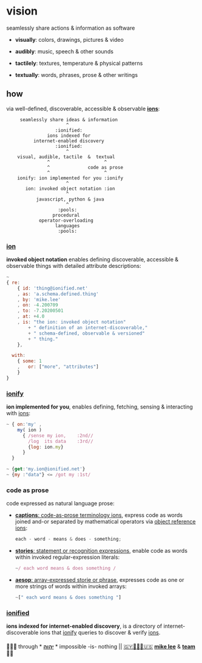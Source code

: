 
# vision

seamlessly share actions & information as software

+ **visually**: colors, drawings, pictures & video

+ **audibly**: music, speech & other sounds

+ **tactilely**: textures, temperature & physical patterns

+ **textually**: words, phrases, prose & other writings

## how

via well-defined, discoverable, accessible & observable
[**ions**](#ion):

```
     seamlessly share ideas & information
                      ^
                  :ionified:
               ions indexed for
          internet-enabled discovery
                  :ionified:
                      ^
    visual, audible, tactile  &  textual
               ^                    ^
               ^              code as prose
               ^                    ^
    ionify: ion implemented for you :ionify
                      ^
       ion: invoked object notation :ion
                      ^
           javascript, python & java
                      ^
                   :pools:
                 procedural
            operator-overloading
                  languages
                   :pools:
```

### [ion](ions/ion.md#ion)

**invoked object notation** enables defining discoverable, accessible & observable
things with detailed attribute descriptions:

```javascript
~
{ re:
    { id: 'thing@ionified.net'
    , as: 'a.schema.defined.thing'
    , by: 'mike.lee'
    , on: -4.200709
    , to: -7.20200501
    , at: +4.0
    , is: "the ion: invoked object notation"
        + " definition of an internet-discoverable,"
        + " schema-defined, observable & versioned"
        + " thing."
    },

  with:
    { some: 1
    ,   or: ["more", "attributes"]
    }
}
```

### [ionify](https://about.ionify.net/)

**ion implemented for you**, enables defining, fetching, sensing & interacting with
[ions](#ion):

```javascript
~ { on:'my' ,
    my( ion )
      { /sense my ion,    :2nd//
        /log  its data    :3rd//
        {log: ion.my}
      }
  }

~ {get:'my.ion@ionified.net'}
~ {my :"data"} <= /got my :1st/
```

### code as prose

  code expressed as natural language prose:

+ [**captions**: code-as-prose terminology ions](https://github.com/ionify/ionify/blob/public/README.md#code-as-prose),
  express code as words joined and-or separated by mathematical operators via
  [object reference](LINGO.md#orion) [ions](#ion):

  ```javascript
  each - word - means & does - something;
  ```

+ [**stories**: statement or recognition expressions](LINGO.md#storie),
  enable code as words within invoked regular-expression literals:

  ```javascript
  ~/ each word means & does something /
  ```

+ [**aesop**: array-expressed storie or phrase](LINGO.md#aesop),
  expresses code as one or more strings of words within invoked arrays:

  ```javascript
  ~[" each word means & does something "]
  ```

### [ionified](https://ionified.net/)

**ions indexed for internet-enabled discovery**, is a directory of
internet-discoverable ions that [ionify](#ionify) queries to discover & verify
[ions](#ion).

####

🙇🏾‍♂️ through * [**יהוה**](LICENSE.txt#L1) * impossible -is- nothing ||
[🇬🇾👨🏾‍💻🇺🇸](https://en.wikipedia.org/wiki/Guyana)
[**mike lee**](https://github.com/iskitz) &
[**team**](https://team.ionify.net/)
🤲🏾
